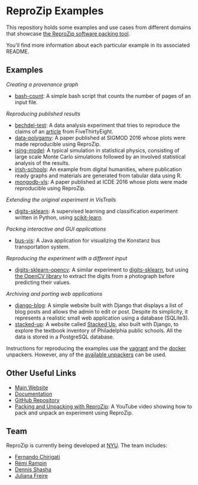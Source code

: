 ReproZip Examples
=================

This repository holds some examples and use cases from different domains that showcase [the ReproZip software packing tool](https://vida-nyu.github.io/reprozip/).

You'll find more information about each particular example in its associated README.

Examples
--------

*Creating a provenance graph*

* [bash-count](bash-count): A simple bash script that counts the number of pages of an input file.

*Reproducing published results*

* [bechdel-test](bechdel-test): A data analysis experiment that tries to reproduce the claims of an [article](http://fivethirtyeight.com/features/the-dollar-and-cents-case-against-hollywoods-exclusion-of-women/) from FiveThirtyEight.
* [data-polygamy](data-polygamy): A paper published at SIGMOD 2016 whose plots were made reproducible using ReproZip.
* [ising-model](ising-model): A typical simulation in statistical physics, consisting of large scale Monte Carlo simulations followed by an involved statistical analysis of the results.
* [irish-schools](irish-schools): An example from digital humanities, where publication ready graphs and materials are generated from tabular data using R.
* [mongodb-vls](mongodb-vls): A paper published at ICDE 2016 whose plots were made reproducible using ReproZip.

*Extending the original experiment in VisTrails*

* [digits-sklearn](digits-sklearn): A supervised learning and classification experiment written in Python, using [scikit-learn](http://scikit-learn.org/).

*Packing interactive and GUI applications*

* [bus-vis](bus-vis): A Java application for visualizing the Konstanz bus transportation system.

*Reproducing the experiment with a different input*

* [digits-sklearn-opencv](digits-sklearn-opencv): A similar experiment to [digits-sklearn](digits-sklearn), but using [the OpenCV library](http://opencv.org/) to extract the digits from a photograph before predicting their values.

*Archiving and porting web applications*

* [django-blog](django-blog): A simple website built with Django that displays a list of blog posts and allows the admin to edit or post. Despite its simplicity, it represents a realistic small web application using a database (SQLite3).
* [stacked-up](stacked-up): A website called [Stacked Up](http://stackedup.org/), also built with Django, to explore the textbook inventory of Philadelphia public schools. All the data is stored in a PostgreSQL database.

Instructions for reproducing the examples use the [vagrant](http://reprozip.readthedocs.io/en/stable/unpacking.html#the-vagrant-unpacker-building-a-virtual-machine) and the [docker](http://reprozip.readthedocs.io/en/stable/unpacking.html#the-docker-unpacker-building-a-docker-container) unpackers. However, any of the [available unpackers](http://reprozip.readthedocs.io/en/stable/unpacking.html#unpackers) can be used.

Other Useful Links
------------------

* [Main Website](https://vida-nyu.github.io/reprozip/)
* [Documentation](http://reprozip.readthedocs.io/)
* [GitHub Repository](https://github.com/ViDA-NYU/reprozip)
* [Packing and Unpacking with ReproZip](https://www.youtube.com/watch?v=-zLPuwCHXo0): A YouTube video showing how to pack and unpack an experiment using ReproZip.

Team
----

ReproZip is currently being developed at [NYU](http://engineering.nyu.edu/). The team includes:

* [Fernando Chirigati](http://vgc.poly.edu/~fchirigati/)
* [Rémi Rampin](https://remram.fr/)
* [Dennis Shasha](http://cs.nyu.edu/shasha/)
* [Juliana Freire](http://vgc.poly.edu/~juliana/)
